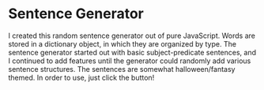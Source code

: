 # Sentence Generator
I created this random sentence generator out of pure JavaScript. Words are stored in a dictionary object, in which they are organized by type. The sentence generator started out with basic subject-predicate sentences, and I continued to add features until the generator could randomly add various sentence structures. The sentences are somewhat halloween/fantasy themed. In order to use, just click the button!

